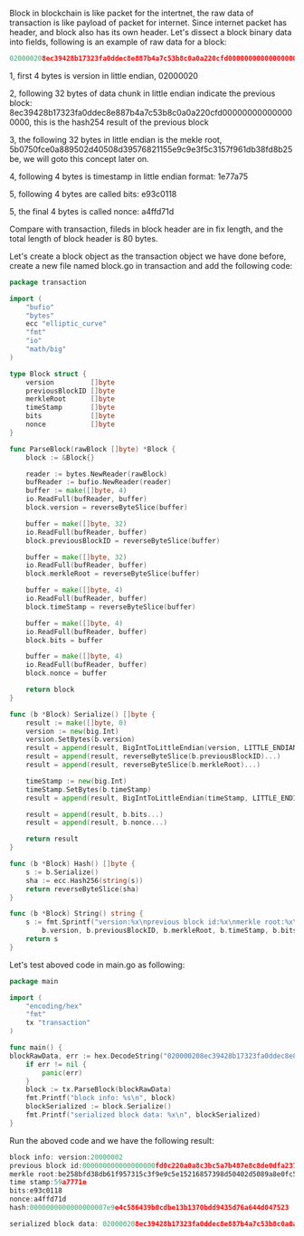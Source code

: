 Block in blockchain is like packet for the intertnet, the raw data of transaction is like payload of packet for internet. Since internet packet has header, and block also has its own 
header. Let's dissect a block binary data into fields, following is an example of raw data for a block:

```go
020000208ec39428b17323fa0ddec8e887b4a7c53b8c0a0a220cfd0000000000000000005b0750fce0a889502d40508d39576821155e9c9e3f5c3157f961db38fd8b25be1e77a759e93c0118a4ffd71d
```

1, first 4 bytes is version in little endian, 02000020

2, following 32 bytes of data chunk in little endian indicate the previous block: 8ec39428b17323fa0ddec8e887b4a7c53b8c0a0a220cfd000000000000000000, this is the hash254 result of the
previous block

3, the following 32 bytes in little endian is the mekle root, 5b0750fce0a889502d40508d39576821155e9c9e3f5c3157f961db38fd8b25be, we will goto this concept later on.

4, following 4 bytes is timestamp in little endian format: 1e77a75

5, following 4 bytes are called bits: e93c0118

5, the final 4 bytes is called nonce: a4ffd71d

Compare with transaction, fileds in block header are in fix length, and the total length of block header is 80 bytes.

Let's create a block object as the transaction object we have done before, create a new file named block.go in transaction and add the following code:

```go
package transaction

import (
	"bufio"
	"bytes"
	ecc "elliptic_curve"
	"fmt"
	"io"
	"math/big"
)

type Block struct {
	version         []byte
	previousBlockID []byte
	merkleRoot      []byte
	timeStamp       []byte
	bits            []byte
	nonce           []byte
}

func ParseBlock(rawBlock []byte) *Block {
	block := &Block{}

	reader := bytes.NewReader(rawBlock)
	bufReader := bufio.NewReader(reader)
	buffer := make([]byte, 4)
	io.ReadFull(bufReader, buffer)
	block.version = reverseByteSlice(buffer)

	buffer = make([]byte, 32)
	io.ReadFull(bufReader, buffer)
	block.previousBlockID = reverseByteSlice(buffer)

	buffer = make([]byte, 32)
	io.ReadFull(bufReader, buffer)
	block.merkleRoot = reverseByteSlice(buffer)

	buffer = make([]byte, 4)
	io.ReadFull(bufReader, buffer)
	block.timeStamp = reverseByteSlice(buffer)

	buffer = make([]byte, 4)
	io.ReadFull(bufReader, buffer)
	block.bits = buffer

	buffer = make([]byte, 4)
	io.ReadFull(bufReader, buffer)
	block.nonce = buffer

	return block
}

func (b *Block) Serialize() []byte {
	result := make([]byte, 0)
	version := new(big.Int)
	version.SetBytes(b.version)
	result = append(result, BigIntToLittleEndian(version, LITTLE_ENDIAN_4_BYTES)...)
	result = append(result, reverseByteSlice(b.previousBlockID)...)
	result = append(result, reverseByteSlice(b.merkleRoot)...)

	timeStamp := new(big.Int)
	timeStamp.SetBytes(b.timeStamp)
	result = append(result, BigIntToLittleEndian(timeStamp, LITTLE_ENDIAN_4_BYTES)...)

	result = append(result, b.bits...)
	result = append(result, b.nonce...)

	return result
}

func (b *Block) Hash() []byte {
	s := b.Serialize()
	sha := ecc.Hash256(string(s))
	return reverseByteSlice(sha)
}

func (b *Block) String() string {
	s := fmt.Sprintf("version:%x\nprevious block id:%x\nmerkle root:%x\ntime stamp:%x\nbits:%x\nnonce:%x\nhash:%x\n",
		b.version, b.previousBlockID, b.merkleRoot, b.timeStamp, b.bits, b.nonce, b.Hash())
	return s
}
```
Let's test aboved code in main.go as following:
```go
package main

import (
	"encoding/hex"
	"fmt"
	tx "transaction"
)

func main() {
blockRawData, err := hex.DecodeString("020000208ec39428b17323fa0ddec8e887b4a7c53b8c0a0a220cfd0000000000000000005b0750fce0a889502d40508d39576821155e9c9e3f5c3157f961db38fd8b25be1e77a759e93c0118a4ffd71d")
	if err != nil {
		panic(err)
	}
	block := tx.ParseBlock(blockRawData)
	fmt.Printf("block info: %s\n", block)
	blockSerialized := block.Serialize()
	fmt.Printf("serialized block data: %x\n", blockSerialized)
}
```
Run the aboved code and we have the following result:
```go
block info: version:20000002
previous block id:000000000000000000fd0c220a0a8c3bc5a7b487e8c8de0dfa2373b12894c38e
merkle root:be258bfd38db61f957315c3f9e9c5e15216857398d50402d5089a8e0fc50075b
time stamp:59a7771e
bits:e93c0118
nonce:a4ffd71d
hash:0000000000000000007e9e4c586439b0cdbe13b1370bdd9435d76a644d047523

serialized block data: 020000208ec39428b17323fa0ddec8e887b4a7c53b8c0a0a220cfd0000000000000000005b0750fce0a889502d40508d39576821155e9c9e3f5c3157f961db38fd8b25be1e77a759e93c0118a4ffd71d
```

